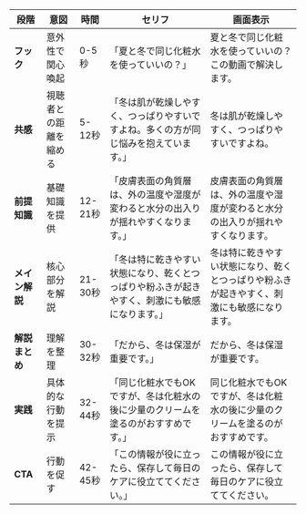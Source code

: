 | 段階 | 意図 | 時間 | セリフ | 画面表示 |
|---|---|---|---|---|
| **フック** | 意外性で関心喚起 | 0-5秒 | 「夏と冬で同じ化粧水を使っていいの？」 | 夏と冬で同じ化粧水を使っていいの？この動画で解決します。 |
| **共感** | 視聴者との距離を縮める | 5-12秒 | 「冬は肌が乾燥しやすく、つっぱりやすいですよね。多くの方が同じ悩みを抱えています。」 | 冬は肌が乾燥しやすく、つっぱりやすいですよね。 |
| **前提知識** | 基礎知識を提供 | 12-21秒 | 「皮膚表面の角質層は、外の温度や湿度が変わると水分の出入りが揺れやすくなります。」 | 皮膚表面の角質層は、外の温度や湿度が変わると水分の出入りが揺れやすくなります。 |
| **メイン解説** | 核心部分を解説 | 21-30秒 | 「冬は特に乾きやすい状態になり、乾くとつっぱりや粉ふきが起きやすく、刺激にも敏感になります。」 | 冬は特に乾きやすい状態になり、乾くとつっぱりや粉ふきが起きやすく、刺激にも敏感になります。 |
| **解説まとめ** | 理解を整理 | 30-32秒 | 「だから、冬は保湿が重要です。」 | だから、冬は保湿が重要です。 |
| **実践** | 具体的な行動を提示 | 32-44秒 | 「同じ化粧水でもOKですが、冬は化粧水の後に少量のクリームを塗るのがおすすめです。」 | 同じ化粧水でもOKですが、冬は化粧水の後に少量のクリームを塗るのがおすすめです。 |
| **CTA** | 行動を促す | 42-45秒 | 「この情報が役に立ったら、保存して毎日のケアに役立ててください。」 | この情報が役に立ったら、保存して毎日のケアに役立ててください。 |
